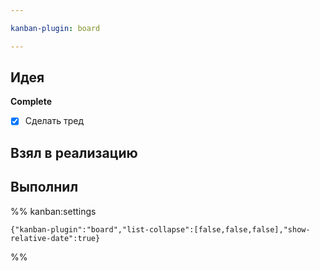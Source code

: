 ```yaml
---

kanban-plugin: board

---
```


## Идея

**Complete**
- [x] Сделать тред


## Взял в реализацию



## Выполнил





%% kanban:settings
```
{"kanban-plugin":"board","list-collapse":[false,false,false],"show-relative-date":true}
```
%%